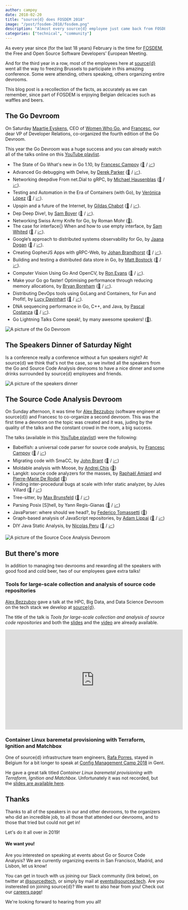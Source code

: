 ```yaml
---
author: campoy
date: 2018-02-20
title: "source{d} does FOSDEM 2018"
image: "/post/fosdem-2018/fosdem.png"
description: "Almost every source{d} employee just came back from FOSDEM 2018 and we have so much to tell you!"
categories: ["technical", "community"]
---
```


As every year since (for the last 18 years) February is the time for
[FOSDEM](https://fosdem.org), the Free and Open Source Software Developers'
European Meeting.

And for the third year in a row, most of the employees here at
[source{d}](https://sourced.tech) went all the way to freezing Brussels to participate
in this amazing conference. Some were attending, others speaking, others organizing
entire devrooms.

This blog post is a recollection of the facts, as accurately as we can remember,
since part of FOSDEM is enjoying Belgian delicacies such as waffles and beers.

## The Go Devroom

On Saturday [Maartje Eyskens](https://twitter.com/MaartjeME), CEO of
[Women Who Go](https://womenwhogo.org), and [Francesc](https://twitter.com/francesc), our
dear VP of Developer Relations, co-organized the fourth edition of the Go Devroom.

This year the Go Devroom was a huge success and you can already watch all of the talks
online on this [YouTube playlist](https://www.youtube.com/playlist?list=PLtLJO5JKE5YCYgIdpJPxNzWxpMuUWgbVi).

- The State of Go What's new in Go 1.10, by [Francesc Campoy](https://twitter.com/francesc) ([🎥](https://www.youtube.com/watch?v=iR7LPAXWfmw&list=PLtLJO5JKE5YCYgIdpJPxNzWxpMuUWgbVi&index=3) / [📈](https://campoy.cat/l/sog110))
- Advanced Go debugging with Delve, by [Derek Parker](https://twitter.com/derkthedaring) ([🎥](https://www.youtube.com/watch?v=VBiFiguj52I&list=PLtLJO5JKE5YCYgIdpJPxNzWxpMuUWgbVi&index=2&t=7s) / [📈](https://speakerdeck.com/derekparker/debugging-go-programs-with-delve#)).
- Networking deepdive From net.Dial to gRPC, by [Michael Hausenblas](https://twitter.com/mhausenblas) ([🎥](https://www.youtube.com/watch?v=xfv5nhqacAc&list=PLtLJO5JKE5YCYgIdpJPxNzWxpMuUWgbVi&index=3) / [📈](http://go-talks.appspot.com/github.com/mhausenblas/fosdem2018-godevroom-networkingdeepdive/main.slide#1)).
- Testing and Automation in the Era of Containers (with Go), by [Verónica López](https://twitter.com/maria_fibonacci) ([🎥](https://www.youtube.com/watch?v=KgY2uVgz_tQ&list=PLtLJO5JKE5YCYgIdpJPxNzWxpMuUWgbVi&index=4)  / [📈](https://docs.google.com/presentation/d/1RiOlYfYN0cuNKRrwr8DcSYJ6WlfxFgBHgBFADGyZ1fo/edit#slide=id.g32c02a2df3_2_52)).
- Upspin and a future of the Internet, by [Gildas Chabot](https://twitter.com/GildasChabot) ([🎥](https://www.youtube.com/watch?v=gw9TRP5RQLU&list=PLtLJO5JKE5YCYgIdpJPxNzWxpMuUWgbVi&index=5) / [📈](https://speakerdeck.com/gildasch/upspin-fosdem-2018)).
- Dep Deep Dive!, by [Sam Boyer](https://twitter.com/sdboyer) ([🎥](https://www.youtube.com/watch?v=G6MZyC_saGY&list=PLtLJO5JKE5YCYgIdpJPxNzWxpMuUWgbVi&index=6) / [📈](https://docs.google.com/presentation/d/1nXZQXlkE3dSfOutJh4VVc76aXt8HCs-HoD1nWeb9Jzc/edit#slide=id.p)).
- Networking Swiss Army Knife for Go, by Roman Mohr ([🎥](https://www.youtube.com/watch?v=vfBqvuH0ykM&list=PLtLJO5JKE5YCYgIdpJPxNzWxpMuUWgbVi&index=7)).
- The case for interface{} When and how to use empty interface, by [Sam Whited](https://twitter.com/SamWhited) ([🎥](https://www.youtube.com/watch?v=FKcCnA9jjXc&list=PLtLJO5JKE5YCYgIdpJPxNzWxpMuUWgbVi&index=8) / [📈](https://blog.samwhited.com/Whited_FOSDEM2018_169.pdf)).
- Google’s approach to distributed systems observability for Go, by [Jaana Dogan](https://twitter.com/rakyll) ([🎥](https://www.youtube.com/watch?v=MoxGcm-aYyI&list=PLtLJO5JKE5YCYgIdpJPxNzWxpMuUWgbVi&index=9) / [📈](https://speakerdeck.com/rakyll/observability-at-google)).
- Creating GopherJS Apps with gRPC-Web, by [Johan Brandhorst](https://twitter.com/JohanBrandhorst) ([🎥](https://www.youtube.com/watch?v=R2HaxH7Et64&list=PLtLJO5JKE5YCYgIdpJPxNzWxpMuUWgbVi&index=10) / [📈](https://talks.godoc.org/github.com/johanbrandhorst/presentations/fosdem/grpcweb.slide#1)).
- Building and testing a distributed data store in Go, by [Matt Bostock](https://twitter.com/mattbostock) ([🎥](https://www.youtube.com/watch?v=Su2WqMHVoAA&list=PLtLJO5JKE5YCYgIdpJPxNzWxpMuUWgbVi&index=11) / [📈](https://fosdem.org/2018/schedule/event/datastore/attachments/📈/2618/export/events/attachments/datastore/📈/2618/designing_distributed_datastore_in_go_timbala.pdf)).
- Computer Vision Using Go And OpenCV, by [Ron Evans](https://twitter.com/deadprogram) ([🎥](https://www.youtube.com/watch?v=7ls9K-VzAb8&list=PLtLJO5JKE5YCYgIdpJPxNzWxpMuUWgbVi&index=12)  / [📈](https://deadprogram.github.io/fosdem-2018/)).
- Make your Go go faster! Optimising performance through reducing memory allocations, by [Bryan Boreham](https://twitter.com/bboreham) ([🎥](https://www.youtube.com/watch?v=NS1hmEWv4Ac&list=PLtLJO5JKE5YCYgIdpJPxNzWxpMuUWgbVi&index=13) / [📈](https://fosdem.org/2018/schedule/event/faster/attachments/📈/2510/export/events/attachments/faster/📈/2510/BryanBorehamGoOptimisation.pdf)).
- Distributing DevOps tools using GoLang and Containers, for Fun and Profit!, by [Lucy Davinhart](https://twitter.com/LucyDavinhart) ([🎥](https://www.youtube.com/watch?v=4ZWGFjfB3mA&list=PLtLJO5JKE5YCYgIdpJPxNzWxpMuUWgbVi&index=14) / [📈](https://fosdem.org/2018/schedule/event/devops/attachments/📈/2046/export/events/attachments/devops/📈/2046/Distributing_DevOps_Tools_for_Fun_and_Profit!.pdf)).
- DNA sequencing performance in Go, C++, and Java, by [Pascal Costanza](https://twitter.com/p1cost) ([🎥](https://www.youtube.com/watch?v=l2BZoyzj6VM&list=PLtLJO5JKE5YCYgIdpJPxNzWxpMuUWgbVi&index=15) / [📈](https://fosdem.org/2018/schedule/event/dna_sequencing/attachments/📈/2109/export/events/attachments/dna_sequencing/📈/2109/elprep_fosdem_public.pdf)).
- Go Lightning Talks Come speak!, by many awesome speakers! ([🎥](https://www.youtube.com/watch?v=8rtDhNtV0sQ&list=PLtLJO5JKE5YCYgIdpJPxNzWxpMuUWgbVi&index=16)).

![A picture of the Go Devroom](/post/fosdem-2018/go-devroom.jpg)

## The Speakers Dinner of Saturday Night

Is a conference really a conference without a fun speakers night? At source{d} we think that's
not the case, so we invited all the speakers from the Go and Source Code Analysis devrooms to
have a nice dinner and some drinks surrounded by source{d} employees and friends.

![A picture of the speakers dinner](/post/fosdem-2018/dinner.jpg)

## The Source Code Analysis Devroom

On Sunday afternoon, it was time for [Alex Bezzubov](https://twitter.com/seoul_engineer)
(software engineer at source{d}) and Francesc to
co-organize a second devroom. This was the first time a devroom on the topic was created and it
was, juding by the quality of the talks and the constant crowd in the room, a big success.

The talks (available in this [YouTube playlist](https://www.youtube.com/playlist?list=PL5Ld68ole7j2H1SnyhDg7DI0fgh0GNuez)) were the following:

- Babelfish: a universal code parser for source code analysis, by [Francesc Campoy](https://twitter.com/francesc) ([🎥](https://www.youtube.com/watch?v=wywq97vnmmU&list=PL5Ld68ole7j2H1SnyhDg7DI0fgh0GNuez&index=1&t=394s) / [📈](https://bit.ly/bblfsh-fosdem))
- Migrating code with SmaCC, by [John Brant](https://fosdem.org/2018/schedule/speaker/john_brant/) ([🎥](https://www.youtube.com/watch?v=qGdeoc0EsQ8&list=PL5Ld68ole7j2H1SnyhDg7DI0fgh0GNuez&index=2) / [📈](https://fosdem.org/2018/schedule/event/code_migrating_code_with_smacc/attachments/slides/2422/export/events/attachments/code_migrating_code_with_smacc/slides/2422/Migrating_code_with_SmaCC.pdf))
- Moldable analysis with Moose, by [Andrei Chis](https://twitter.com/Chis_Andrei) ([🎥](https://www.youtube.com/watch?v=-BBd9dgJcEc&list=PL5Ld68ole7j2H1SnyhDg7DI0fgh0GNuez&index=3))
- Langkit: source code analyzers for the masses, by [Raphaël Amiard](https://twitter.com/notfonk) and [Pierre-Marie De Rodat](https://twitter.com/pmderodat) ([🎥](https://www.youtube.com/watch?v=Zfn8JZDW77Q&list=PL5Ld68ole7j2H1SnyhDg7DI0fgh0GNuez&index=4))
- Finding inter-procedural bugs at scale with Infer static analyzer, by Jules Villard ([🎥](https://www.youtube.com/watch?v=DR2ViYTxxOM&list=PL5Ld68ole7j2H1SnyhDg7DI0fgh0GNuez&index=5) / [📈](https://fosdem.org/2018/schedule/event/code_finding_inter_procedural_bugs_at_scale_with_infer_static_analyzer/attachments/slides/2651/export/events/attachments/code_finding_inter_procedural_bugs_at_scale_with_infer_static_analyzer/slides/2651/infer_fosdem2018.pdf))
- Tree-sitter, by [Max Brunsfeld](https://twitter.com/maxbrunsfeld) ([🎥](https://www.youtube.com/watch?v=0CGzC_iss-8&list=PL5Ld68ole7j2H1SnyhDg7DI0fgh0GNuez&index=6) / [📈](https://fosdem.org/2018/schedule/event/code_tree_sitter/attachments/slides/2484/export/events/attachments/code_tree_sitter/slides/2484/tree_sitter_fosdem_slides.pdf))
- Parsing Posix [S]hell, by Yann Regis-Gianas ([🎥](https://www.youtube.com/watch?v=fiJR4_059HA&list=PL5Ld68ole7j2H1SnyhDg7DI0fgh0GNuez&index=7) / [📈](https://fosdem.org/2018/schedule/event/code_parsing_posix_s_hell/attachments/slides/2525/export/events/attachments/code_parsing_posix_s_hell/slides/2525/morbig.pdf))
- JavaParser: where should we head?, by [Federico Tomassetti](https://twitter.com/ftomasse) ([🎥](https://www.youtube.com/watch?v=vsn7BzJLBzo&list=PL5Ld68ole7j2H1SnyhDg7DI0fgh0GNuez&index=8))
- Graph-based analysis of JavaScript repositories, by [Adam Lippai](https://twitter.com/alippai) ([🎥](https://www.youtube.com/watch?v=dYBURFmH9Xk&list=PL5Ld68ole7j2H1SnyhDg7DI0fgh0GNuez&index=9) / [📈](https://fosdem.org/2018/schedule/event/code_graph_based_analysis_of_javascript_repositories/attachments/slides/2508/export/events/attachments/code_graph_based_analysis_of_javascript_repositories/slides/2508/fosdem_js_source_code_analysis_alippai.pdf))
- DIY Java Static Analysis, by [Nicolas Peru](https://twitter.com/benzonico) ([🎥](https://www.youtube.com/watch?v=h-7TXKMXn0o&list=PL5Ld68ole7j2H1SnyhDg7DI0fgh0GNuez&index=10) / [📈](https://fosdem.org/2018/schedule/event/code_diy_java_static_analysis/attachments/slides/2054/export/events/attachments/code_diy_java_static_analysis/slides/2054/DIY_Java_static_analysis.pdf))

![A picture of the Source Coce Analysis Devroom](/post/fosdem-2018/sca.jpg)

## But there's more

In addition to managing two devrooms and rewarding all the speakers with good food and cold beer,
two of our employees gave extra talks!

### Tools for large-scale collection and analysis of source code repositories

[Alex Bezzubov](https://twitter.com/seoul_engineer) gave a talk at the HPC, Big Data, and Data Science
Devroom on the tech stack we develop at [source{d}](https://sourced.tech).

The title of the talk is *Tools for large-scale collection and analysis of source code repositories* and both the
[slides](https://fosdem.org/2018/schedule/event/large_scale_repo_analysis/attachments/slides/2400/export/events/attachments/large_scale_repo_analysis/slides/2400/FOSDEM_18__Tools_for_large_scale_collection_and_analysis_of_source_code_repositories.pdf)
and the [video](https://www.youtube.com/watch?v=2c7QSrIL02o) are already available.

<iframe width="560" height="315" src="https://www.youtube.com/embed/2c7QSrIL02o" frameborder="0" allow="autoplay; encrypted-media" allowfullscreen></iframe>

### Container Linux baremetal provisioning with Terraform, Ignition and Matchbox

One of source{d} infrastructure team engineers,
[Rafa Porres](https://twitter.com/walter_burns/status/960530295891120129),
stayed in Belgium for a bit longer to speak at
[Config Management Camp 2018](http://cfgmgmtcamp.eu/) in Gent.

He gave a great talk titled *Container Linux baremetal provisioning with Terraform, Ignition and Matchbox*.
Unfortunately it was not recorded, but the [slides are available here](https://docs.google.com/presentation/d/e/2PACX-1vRQiwX6sO58fN_wFilvvRSAE_HYkJMbPEq1wlW65F9CSOoINVm5jgTou_JjJjw5r2hujefZoFEmCMqK/pub?start=false&loop=false&delayms=3000&slide=id.p).

## Thanks

Thanks to all of the speakers in our and other devrooms, to the organizers who did an incredible job,
to all those that attended our devrooms, and to those that tried but could not get in!

Let's do it all over in 2019!

#### We want you!

Are you interested on speaking at events about Go or Source Code Analysis?
We are currently organizing events in San Francisco, Madrid, and Lisbon, let us know!

You can get in touch with us joining our Slack community (link below), on twitter at
[@sourcedtech](https://twitter.com/sourcedtech), or simply by mail at events@sourced.tech.
Are you insterested on joining source{d}? We want to also hear from you! Check out our
[careers page](https://sourced.tech/careers)!

We're looking forward to hearing from you all!